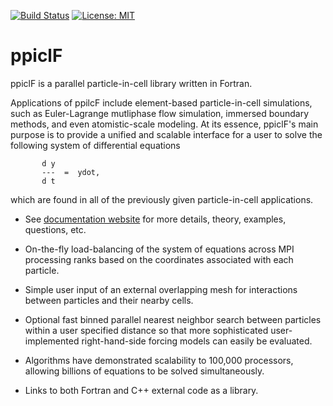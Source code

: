 [![Build Status](https://travis-ci.org/dpzwick/ppiclF.svg?branch=master)](https://travis-ci.org/dpzwick/ppiclF)
[![License: MIT](https://img.shields.io/badge/License-MIT-yellow.svg)](https://github.com/dpzwick/ppiclF/blob/master/LICENSE)

# ppiclF
ppiclF is a parallel particle-in-cell library written in Fortran. 

Applications of ppilcF include element-based particle-in-cell simulations, such as Euler-Lagrange mutliphase flow simulation, immersed boundary methods, and even atomistic-scale modeling. At its essence, ppiclF's main purpose is to provide a unified and scalable interface for a user to solve the following system of differential equations

           
           d y
           ---  =  ydot,
           d t

which are found in all of the previously given particle-in-cell applications.


* See [documentation website](https://dpzwick.github.io/ppiclF-doc) for more details, theory, examples, questions, etc.

* On-the-fly load-balancing of the system of equations across MPI processing ranks based on the coordinates associated with each particle. 

* Simple user input of an external overlapping mesh for interactions between particles and their nearby cells.

* Optional fast binned parallel nearest neighbor search between particles within a user specified distance so that more sophisticated user-implemented right-hand-side forcing models can easily be evaluated. 

* Algorithms have demonstrated scalability to 100,000 processors, allowing billions of equations to be solved simultaneously. 

* Links to both Fortran and C++ external code as a library.
